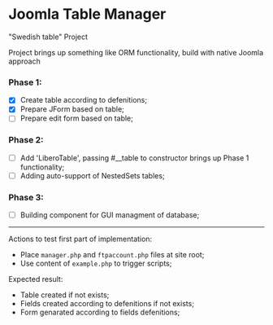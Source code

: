 # Joomla Table Manager
"Swedish table" Project

Project brings up something like ORM functionality, build with native Joomla approach

### Phase 1:
- [x] Create table according to defenitions;
- [x] Prepare JForm based on table;
- [ ] Prepare edit form based on table;

### Phase 2:
- [ ] Add 'LiberoTable', passing #__table to constructor brings up Phase 1 functionality;
- [ ] Adding auto-support of NestedSets tables;

### Phase 3:
- [ ] Building component for GUI managment of database;


___

Actions to test first part of implementation:

- Place `manager.php` and `ftpaccount.php` files at site root;
- Use content of `example.php` to trigger scripts;
 
Expected result:
- Table created if not exists;
- Fields created according to defenitions if not exists;
- Form genarated according to fields defenitions;

